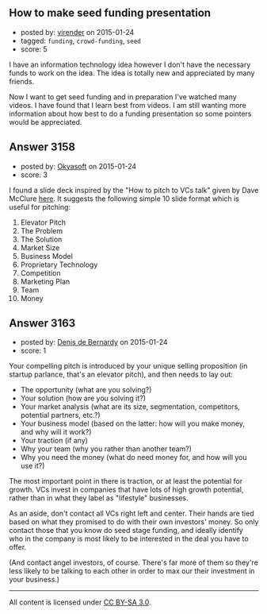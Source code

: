 ## How to make seed funding presentation

- posted by: [virender](https://stackexchange.com/users/910360/virender) on 2015-01-24
- tagged: `funding`, `crowd-funding`, `seed`
- score: 5

I have an information technology idea however I don't have the necessary funds to work on the idea. The idea is totally new and appreciated by many friends.

Now I want to get seed funding and in preparation I've watched many videos. I have found that I learn best from videos. I am still wanting more information about how best to do a funding presentation so some pointers would be appreciated.


## Answer 3158

- posted by: [Okyasoft](https://stackexchange.com/users/294248/okyasoft) on 2015-01-24
- score: 3

<p>I found a slide deck inspired by the "How to pitch to VCs talk" given by Dave McClure <a href="http://www.slideshare.net/slidesthatrock/how-to-pitch-a-vc-redesigned" rel="nofollow">here</a>. It suggests the following simple 10 slide format which is useful for pitching:</p>

<ol>
<li>Elevator Pitch</li>
<li>The Problem</li>
<li>The Solution</li>
<li>Market Size</li>
<li>Business Model</li>
<li>Proprietary Technology</li>
<li>Competition</li>
<li>Marketing Plan</li>
<li>Team</li>
<li>Money</li>
</ol>



## Answer 3163

- posted by: [Denis de Bernardy](https://stackexchange.com/users/182468/denis-de-bernardy) on 2015-01-24
- score: 1

Your compelling pitch is introduced by your unique selling proposition (in startup parlance, that's an elevator pitch), and then needs to lay out:

- The opportunity (what are you solving?)
- Your solution (how are you solving it?)
- Your market analysis (what are its size, segmentation, competitors, potential partners, etc.?)
- Your business model (based on the latter: how will you make money, and why will it work?)
- Your traction (if any)
- Why your team (why you rather than another team?)
- Why you need the money (what do need money for, and how will you use it?)

The most important point in there is traction, or at least the potential for growth. VCs invest in companies that have lots of high growth potential, rather than in what they label as "lifestyle" businesses.

As an aside, don't contact all VCs right left and center. Their hands are tied based on what they promised to do with their own investors' money. So only contact those that you know do seed stage funding, and ideally identify who in the company is most likely to be interested in the deal you have to offer.

(And contact angel investors, of course. There's far more of them so they're less likely to be talking to each other in order to max our their investment in your business.)



---

All content is licensed under [CC BY-SA 3.0](https://creativecommons.org/licenses/by-sa/3.0/).
